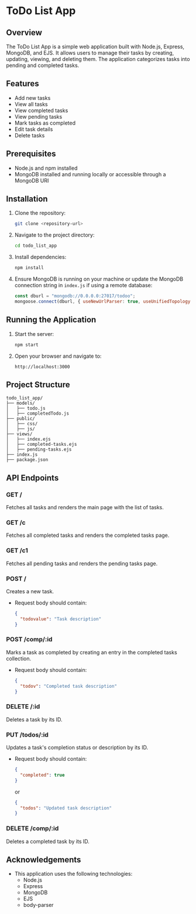 # ToDo List App

## Overview

The ToDo List App is a simple web application built with Node.js, Express, MongoDB, and EJS. It allows users to manage their tasks by creating, updating, viewing, and deleting them. The application categorizes tasks into pending and completed tasks.

## Features

- Add new tasks
- View all tasks
- View completed tasks
- View pending tasks
- Mark tasks as completed
- Edit task details
- Delete tasks

## Prerequisites

- Node.js and npm installed
- MongoDB installed and running locally or accessible through a MongoDB URI

## Installation

1. Clone the repository:
   ```bash
   git clone <repository-url>
   ```
2. Navigate to the project directory:
   ```bash
   cd todo_list_app
   ```
3. Install dependencies:
   ```bash
   npm install
   ```
4. Ensure MongoDB is running on your machine or update the MongoDB connection string in `index.js` if using a remote database:
   ```javascript
   const dburl = "mongodb://0.0.0.0:27017/todoo";
   mongoose.connect(dburl, { useNewUrlParser: true, useUnifiedTopology: true });
   ```

## Running the Application

1. Start the server:
   ```bash
   npm start
   ```
2. Open your browser and navigate to:
   ```
   http://localhost:3000
   ```

## Project Structure

```
todo_list_app/
├── models/
│   ├── todo.js
│   ├── completedTodo.js
├── public/
│   ├── css/
│   ├── js/
├── views/
│   ├── index.ejs
│   ├── completed-tasks.ejs
│   ├── pending-tasks.ejs
├── index.js
├── package.json
```

## API Endpoints

### GET /

Fetches all tasks and renders the main page with the list of tasks.

### GET /c

Fetches all completed tasks and renders the completed tasks page.

### GET /c1

Fetches all pending tasks and renders the pending tasks page.

### POST /

Creates a new task.

- Request body should contain:
  ```json
  {
    "todovalue": "Task description"
  }
  ```

### POST /comp/:id

Marks a task as completed by creating an entry in the completed tasks collection.

- Request body should contain:
  ```json
  {
    "todov": "Completed task description"
  }
  ```

### DELETE /:id

Deletes a task by its ID.

### PUT /todos/:id

Updates a task's completion status or description by its ID.

- Request body should contain:
  ```json
  {
    "completed": true
  }
  ```
  or
  ```json
  {
    "todos": "Updated task description"
  }
  ```

### DELETE /comp/:id

Deletes a completed task by its ID.

## Acknowledgements

- This application uses the following technologies:
  - Node.js
  - Express
  - MongoDB
  - EJS
  - body-parser

